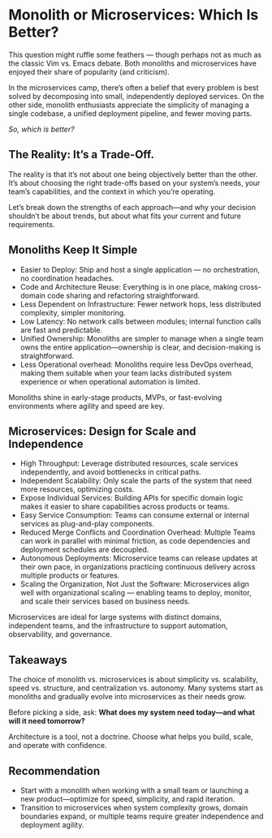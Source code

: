 # Monolith or Microservices: Which Is Better?

This question might ruffle some feathers — though perhaps not as much as the classic Vim vs. Emacs debate. Both monoliths and microservices have enjoyed their share of popularity (and criticism). 

In the microservices camp, there’s often a belief that every problem is best solved by decomposing into small, independently deployed services. On the other side, monolith enthusiasts appreciate the simplicity of managing a single codebase, a unified deployment pipeline, and fewer moving parts.

_So, which is better?_

## The Reality: It’s a Trade-Off.

The reality is that it’s not about one being objectively better than the other. It’s about choosing the right trade-offs based on your system’s needs, your team’s capabilities, and the context in which you’re operating.

Let’s break down the strengths of each approach—and why your decision shouldn’t be about trends, but about what fits your current and future requirements.

## Monoliths Keep It Simple 
- Easier to Deploy: Ship and host a single application — no orchestration, no coordination headaches.
- Code and Architecture Reuse: Everything is in one place, making cross-domain code sharing and refactoring straightforward.
- Less Dependent on Infrastructure: Fewer network hops, less distributed complexity, simpler monitoring.
- Low Latency: No network calls between modules; internal function calls are fast and predictable.
- Unified Ownership: Monoliths are simpler to manage when a single team owns the entire application—ownership is clear, and decision-making is straightforward.
- Less Operational overhead: Monoliths require less DevOps overhead, making them suitable when your team lacks distributed system experience or when operational automation is limited.

Monoliths shine in early-stage products, MVPs, or fast-evolving environments where agility and speed are key.

 ## Microservices: Design for Scale and Independence
- High Throughput: Leverage distributed resources, scale services independently, and avoid bottlenecks in critical paths.
- Independent Scalability: Only scale the parts of the system that need more resources, optimizing costs.
- Expose Individual Services: Building APIs for specific domain logic makes it easier to share capabilities across products or teams.
- Easy Service Consumption: Teams can consume external or internal services as plug-and-play components.
- Reduced Merge Conflicts and Coordination Overhead: Multiple Teams can work in parallel with minimal friction, as code dependencies and deployment schedules are decoupled.
- Autonomous Deployments: Microservice teams can release updates at their own pace, in organizations practicing continuous delivery across multiple products or features.
- Scaling the Organization, Not Just the Software: Microservices align well with organizational scaling — enabling teams to deploy, monitor, and scale their services based on business needs.

Microservices are ideal for large systems with distinct domains, independent teams, and the infrastructure to support automation, observability, and governance.

## Takeaways

The choice of monolith vs. microservices is about simplicity vs. scalability, speed vs. structure, and centralization vs. autonomy. Many systems start as monoliths and gradually evolve into microservices as their needs grow.

Before picking a side, ask: **What does my system need today—and what will it need tomorrow?**

Architecture is a tool, not a doctrine. Choose what helps you build, scale, and operate with confidence.

## Recommendation
- Start with a monolith when working with a small team or launching a new product—optimize for speed, simplicity, and rapid iteration.
- Transition to microservices when system complexity grows, domain boundaries expand, or multiple teams require greater independence and deployment agility.

